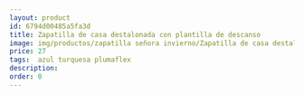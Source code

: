 ```yaml
---
layout: product
id: 6794d00485a5fa3d
title: Zapatilla de casa destalonada con plantilla de descanso
image: img/productos/zapatilla señora invierno/Zapatilla de casa destalonada con plantilla de descanso=27= azul turquesa plumaflex.webp
price: 27
tags:  azul turquesa plumaflex
description: 
order: 0
---
```

